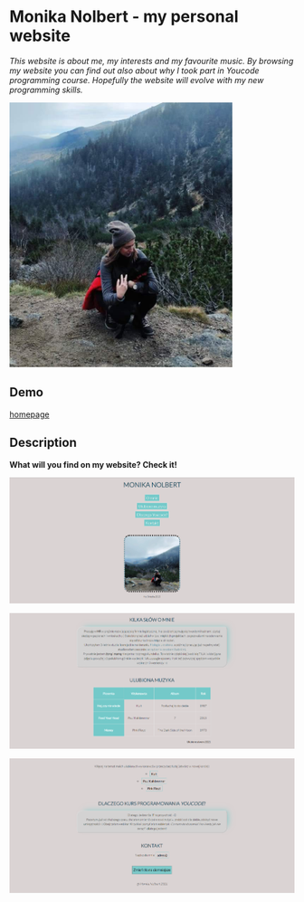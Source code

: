 # Monika Nolbert - my personal website

*This website is about me, my interests and my favourite music. By browsing my website you can find out also about why I took part in Youcode programming course. Hopefully the website will evolve with my new programming skills.*

![Monika](https://github.com/monikanolbert/homepage/blob/main/images/me_with_dog.PNG?raw=true)

## Demo

[homepage](https://monikanolbert.github.io/homepage/)

## Description

**What will you find on my website? Check it!**

![screenshot_1](https://github.com/monikanolbert/homepage/blob/main/images/screenshot_1.PNG?raw=true)

![screenshot_2](https://github.com/monikanolbert/homepage/blob/main/images/screenshot_2.PNG?raw=true)

![screenshot_3](https://github.com/monikanolbert/homepage/blob/main/images/screenshot_3.PNG?raw=true)